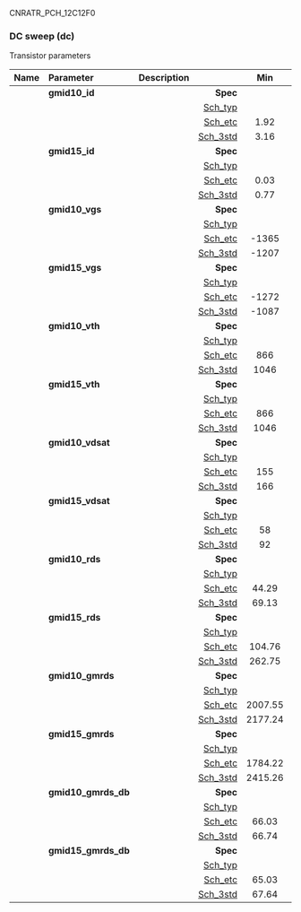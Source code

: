 CNRATR_PCH_12C12F0

### DC sweep (dc)

Transistor parameters



|**Name**|**Parameter**|**Description**| |**Min**|**Typ**|**Max**| Unit|
|:---|:---|:---|---:|:---:|:---:|:---:| ---:|
||**gmid10\_id** | | **Spec**  |  | **0.00** |  | **uA** |
| | | |<a href='results/dc_Sch_typical.html'>Sch_typ</a>| | 3.21 |  | |
| | | |<a href='results/dc_Sch_etc.html'>Sch_etc</a>|1.92 | 3.42 | 4.98 | |
| | | |<a href='results/dc_Sch_mc.html'>Sch_3std</a>|3.16 | 3.21 | 3.26 | |
||**gmid15\_id** | | **Spec**  |  | **0.00** |  | **uA** |
| | | |<a href='results/dc_Sch_typical.html'>Sch_typ</a>| | 0.78 |  | |
| | | |<a href='results/dc_Sch_etc.html'>Sch_etc</a>|0.03 | 0.95 | 2.01 | |
| | | |<a href='results/dc_Sch_mc.html'>Sch_3std</a>|0.77 | 0.78 | 0.79 | |
||**gmid10\_vgs** | | **Spec**  |  | **0** |  | **mV** |
| | | |<a href='results/dc_Sch_typical.html'>Sch_typ</a>| | -1204 |  | |
| | | |<a href='results/dc_Sch_etc.html'>Sch_etc</a>|-1365 | -1171 | -970 | |
| | | |<a href='results/dc_Sch_mc.html'>Sch_3std</a>|-1207 | -1203 | -1200 | |
||**gmid15\_vgs** | | **Spec**  |  | **0** |  | **mV** |
| | | |<a href='results/dc_Sch_typical.html'>Sch_typ</a>| | -1084 |  | |
| | | |<a href='results/dc_Sch_etc.html'>Sch_etc</a>|-1272 | -1032 | -636 | |
| | | |<a href='results/dc_Sch_mc.html'>Sch_3std</a>|-1087 | -1083 | -1080 | |
||**gmid10\_vth** | | **Spec**  |  | **0** |  | **mV** |
| | | |<a href='results/dc_Sch_typical.html'>Sch_typ</a>| | 1048 |  | |
| | | |<a href='results/dc_Sch_etc.html'>Sch_etc</a>|866 | 1024 | 1182 | |
| | | |<a href='results/dc_Sch_mc.html'>Sch_3std</a>|1046 | 1048 | 1051 | |
||**gmid15\_vth** | | **Spec**  |  | **0** |  | **mV** |
| | | |<a href='results/dc_Sch_typical.html'>Sch_typ</a>| | 1048 |  | |
| | | |<a href='results/dc_Sch_etc.html'>Sch_etc</a>|866 | 1024 | 1182 | |
| | | |<a href='results/dc_Sch_mc.html'>Sch_3std</a>|1046 | 1048 | 1051 | |
||**gmid10\_vdsat** | | **Spec**  |  | **0** |  | **mV** |
| | | |<a href='results/dc_Sch_typical.html'>Sch_typ</a>| | 166 |  | |
| | | |<a href='results/dc_Sch_etc.html'>Sch_etc</a>|155 | 165 | 173 | |
| | | |<a href='results/dc_Sch_mc.html'>Sch_3std</a>|166 | 166 | 167 | |
||**gmid15\_vdsat** | | **Spec**  |  | **0** |  | **mV** |
| | | |<a href='results/dc_Sch_typical.html'>Sch_typ</a>| | 93 |  | |
| | | |<a href='results/dc_Sch_etc.html'>Sch_etc</a>|58 | 91 | 112 | |
| | | |<a href='results/dc_Sch_mc.html'>Sch_3std</a>|92 | 93 | 93 | |
||**gmid10\_rds** | | **Spec**  |  | **0.00** |  | **MOhm** |
| | | |<a href='results/dc_Sch_typical.html'>Sch_typ</a>| | 69.57 |  | |
| | | |<a href='results/dc_Sch_etc.html'>Sch_etc</a>|44.29 | 86.06 | 138.71 | |
| | | |<a href='results/dc_Sch_mc.html'>Sch_3std</a>|69.13 | 69.55 | 69.97 | |
||**gmid15\_rds** | | **Spec**  |  | **0.00** |  | **MOhm** |
| | | |<a href='results/dc_Sch_typical.html'>Sch_typ</a>| | 273.35 |  | |
| | | |<a href='results/dc_Sch_etc.html'>Sch_etc</a>|104.76 | 664.42 | 5761.92 | |
| | | |<a href='results/dc_Sch_mc.html'>Sch_3std</a>|262.75 | 274.11 | 285.46 | |
||**gmid10\_gmrds** | | **Spec**  |  | **0.00** |  | **V** |
| | | |<a href='results/dc_Sch_typical.html'>Sch_typ</a>| | 2180.37 |  | |
| | | |<a href='results/dc_Sch_etc.html'>Sch_etc</a>|2007.55 | 2135.20 | 2274.63 | |
| | | |<a href='results/dc_Sch_mc.html'>Sch_3std</a>|2177.24 | 2180.62 | 2184.00 | |
||**gmid15\_gmrds** | | **Spec**  |  | **0.00** |  | **V** |
| | | |<a href='results/dc_Sch_typical.html'>Sch_typ</a>| | 2431.28 |  | |
| | | |<a href='results/dc_Sch_etc.html'>Sch_etc</a>|1784.22 | 2330.29 | 2726.42 | |
| | | |<a href='results/dc_Sch_mc.html'>Sch_3std</a>|2415.26 | 2430.27 | 2445.29 | |
||**gmid10\_gmrds\_db** | | **Spec**  |  | **0.00** |  | **dB** |
| | | |<a href='results/dc_Sch_typical.html'>Sch_typ</a>| | 66.76 |  | |
| | | |<a href='results/dc_Sch_etc.html'>Sch_etc</a>|66.03 | 66.58 | 67.14 | |
| | | |<a href='results/dc_Sch_mc.html'>Sch_3std</a>|66.74 | 66.76 | 66.78 | |
||**gmid15\_gmrds\_db** | | **Spec**  |  | **0.00** |  | **dB** |
| | | |<a href='results/dc_Sch_typical.html'>Sch_typ</a>| | 67.70 |  | |
| | | |<a href='results/dc_Sch_etc.html'>Sch_etc</a>|65.03 | 67.32 | 68.70 | |
| | | |<a href='results/dc_Sch_mc.html'>Sch_3std</a>|67.64 | 67.70 | 67.76 | |

